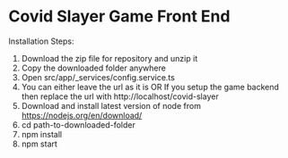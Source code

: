 # Covid Slayer Game Front End

Installation Steps:

1. Download the zip file for repository and unzip it
2. Copy the downloaded folder anywhere
3. Open src/app/_services/config.service.ts
4. You can either leave the url as it is OR If you setup the game backend then replace the url with http://localhost/covid-slayer
5. Download and install latest version of node from https://nodejs.org/en/download/
6. cd path-to-downloaded-folder
7. npm install
8. npm start
